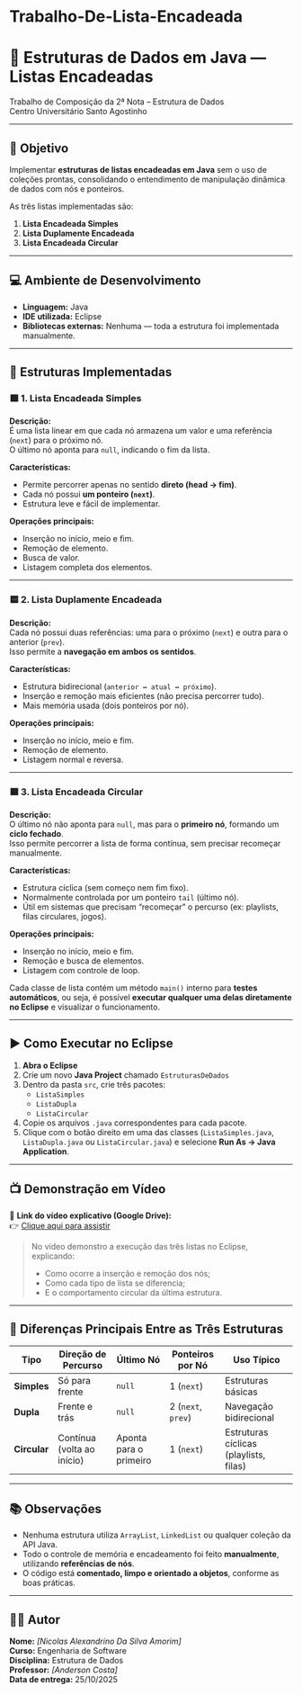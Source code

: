 # Trabalho-De-Lista-Encadeada

# 🧠 Estruturas de Dados em Java — Listas Encadeadas  
Trabalho de Composição da 2ª Nota – Estrutura de Dados  
Centro Universitário Santo Agostinho  

---

## 🎯 Objetivo
Implementar **estruturas de listas encadeadas em Java** sem o uso de coleções prontas, consolidando o entendimento de manipulação dinâmica de dados com nós e ponteiros.  

As três listas implementadas são:
1. **Lista Encadeada Simples**
2. **Lista Duplamente Encadeada**
3. **Lista Encadeada Circular**

---

## 💻 Ambiente de Desenvolvimento
- **Linguagem:** Java  
- **IDE utilizada:** Eclipse  
- **Bibliotecas externas:** Nenhuma — toda a estrutura foi implementada manualmente.  

---

## 🧩 Estruturas Implementadas

### 🟩 1. Lista Encadeada Simples
**Descrição:**  
É uma lista linear em que cada nó armazena um valor e uma referência (`next`) para o próximo nó.  
O último nó aponta para `null`, indicando o fim da lista.

**Características:**
- Permite percorrer apenas no sentido **direto (head → fim)**.  
- Cada nó possui **um ponteiro (`next`)**.  
- Estrutura leve e fácil de implementar.  

**Operações principais:**
- Inserção no início, meio e fim.  
- Remoção de elemento.  
- Busca de valor.  
- Listagem completa dos elementos.

---

### 🟨 2. Lista Duplamente Encadeada
**Descrição:**  
Cada nó possui duas referências: uma para o próximo (`next`) e outra para o anterior (`prev`).  
Isso permite a **navegação em ambos os sentidos**.

**Características:**
- Estrutura bidirecional (`anterior ↔ atual ↔ próximo`).  
- Inserção e remoção mais eficientes (não precisa percorrer tudo).  
- Mais memória usada (dois ponteiros por nó).  

**Operações principais:**
- Inserção no início, meio e fim.  
- Remoção de elemento.  
- Listagem normal e reversa.  


---

### 🟦 3. Lista Encadeada Circular
**Descrição:**  
O último nó não aponta para `null`, mas para o **primeiro nó**, formando um **ciclo fechado**.  
Isso permite percorrer a lista de forma contínua, sem precisar recomeçar manualmente.

**Características:**
- Estrutura cíclica (sem começo nem fim fixo).  
- Normalmente controlada por um ponteiro `tail` (último nó).  
- Útil em sistemas que precisam “recomeçar” o percurso (ex: playlists, filas circulares, jogos).  

**Operações principais:**
- Inserção no início, meio e fim.  
- Remoção e busca de elementos.  
- Listagem com controle de loop.  


Cada classe de lista contém um método `main()` interno para **testes automáticos**, ou seja, é possível **executar qualquer uma delas diretamente no Eclipse** e visualizar o funcionamento.

---

## ▶️ Como Executar no Eclipse

1. **Abra o Eclipse**  
2. Crie um novo **Java Project** chamado `EstruturasDeDados`  
3. Dentro da pasta `src`, crie três pacotes:
   - `ListaSimples`
   - `ListaDupla`
   - `ListaCircular`
4. Copie os arquivos `.java` correspondentes para cada pacote.  
5. Clique com o botão direito em uma das classes (`ListaSimples.java`, `ListaDupla.java` ou `ListaCircular.java`) e selecione **Run As → Java Application**.  

---

## 📺 Demonstração em Vídeo

🎥 **Link do vídeo explicativo (Google Drive):**  
👉 [Clique aqui para assistir](https://drive.google.com/file/d/1OJwQ80tgqdzmXrnStH4QwM0BbKuzz7Jf/view?usp=sharing)

> No vídeo demonstro a execução das três listas no Eclipse, explicando:
> - Como ocorre a inserção e remoção dos nós;
> - Como cada tipo de lista se diferencia;
> - E o comportamento circular da última estrutura.

---

## 🧾 Diferenças Principais Entre as Três Estruturas

| Tipo | Direção de Percurso | Último Nó | Ponteiros por Nó | Uso Típico |
|------|----------------------|------------|------------------|-------------|
| **Simples** | Só para frente | `null` | 1 (`next`) | Estruturas básicas |
| **Dupla** | Frente e trás | `null` | 2 (`next`, `prev`) | Navegação bidirecional |
| **Circular** | Contínua (volta ao início) | Aponta para o primeiro | 1 (`next`) | Estruturas cíclicas (playlists, filas) |

---

## 📚 Observações
- Nenhuma estrutura utiliza `ArrayList`, `LinkedList` ou qualquer coleção da API Java.  
- Todo o controle de memória e encadeamento foi feito **manualmente**, utilizando **referências de nós**.  
- O código está **comentado, limpo e orientado a objetos**, conforme as boas práticas.  

---

## 🧑‍💻 Autor
**Nome:** _[Nicolas Alexandrino Da Silva Amorim]_  
**Curso:** Engenharia de Software  
**Disciplina:** Estrutura de Dados  
**Professor:** _[Anderson Costa]_  
**Data de entrega:** 25/10/2025  
